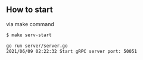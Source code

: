 ## How to start
via make command
```bash
$ make serv-start

go run server/server.go
2021/06/09 02:22:32 Start gRPC server port: 50051
```
